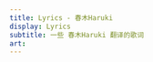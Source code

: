 ```yaml
---
title: Lyrics - 春木Haruki
display: Lyrics
subtitle: 一些 春木Haruki 翻译的歌词
art:
---
```


<!-- @layout-full-width -->

<ListLyrics />
